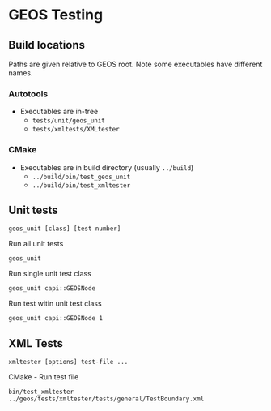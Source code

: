 GEOS Testing
============

## Build locations

Paths are given relative to GEOS root.
Note some executables have different names.

### Autotools

* Executables are in-tree
  * `tests/unit/geos_unit`
  * `tests/xmltests/XMLtester`

### CMake

* Executables are in build directory (usually `../build`)
  * `../build/bin/test_geos_unit`
  * `../build/bin/test_xmltester`

## Unit tests

    geos_unit [class] [test number]

Run all unit tests

    geos_unit

Run single unit test class

    geos_unit capi::GEOSNode

Run test witin unit test class

    geos_unit capi::GEOSNode 1

## XML Tests

    xmltester [options] test-file ...

CMake - Run test file

    bin/test_xmltester ../geos/tests/xmltester/tests/general/TestBoundary.xml


